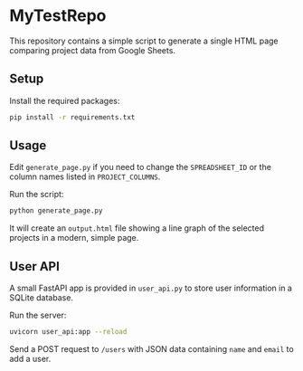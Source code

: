 # MyTestRepo

This repository contains a simple script to generate a single HTML page comparing project data from Google Sheets.

## Setup

Install the required packages:

```bash
pip install -r requirements.txt
```

## Usage

Edit `generate_page.py` if you need to change the `SPREADSHEET_ID` or the
column names listed in `PROJECT_COLUMNS`.

Run the script:

```bash
python generate_page.py
```

It will create an `output.html` file showing a line graph of the selected projects in a modern, simple page.

## User API

A small FastAPI app is provided in `user_api.py` to store user information in a SQLite database.

Run the server:

```bash
uvicorn user_api:app --reload
```

Send a POST request to `/users` with JSON data containing `name` and `email` to add a user.
